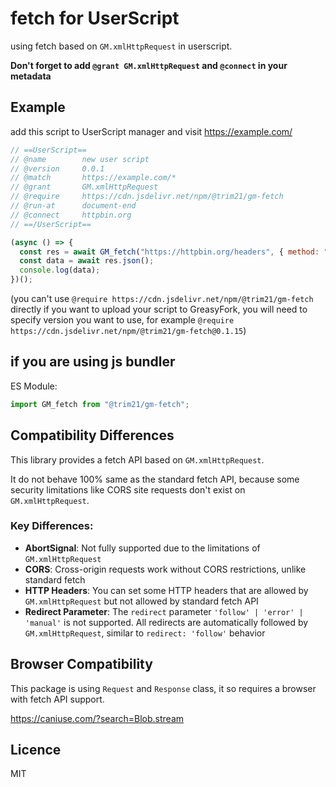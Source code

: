 # fetch for UserScript

using fetch based on `GM.xmlHttpRequest` in userscript.

**Don't forget to add `@grant GM.xmlHttpRequest` and `@connect` in your metadata**

## Example

add this script to UserScript manager and visit <https://example.com/>

```javascript
// ==UserScript==
// @name        new user script
// @version     0.0.1
// @match       https://example.com/*
// @grant       GM.xmlHttpRequest
// @require     https://cdn.jsdelivr.net/npm/@trim21/gm-fetch
// @run-at      document-end
// @connect     httpbin.org
// ==/UserScript==

(async () => {
  const res = await GM_fetch("https://httpbin.org/headers", { method: "GET" });
  const data = await res.json();
  console.log(data);
})();
```

(you can't use `@require https://cdn.jsdelivr.net/npm/@trim21/gm-fetch` directly if you want to upload your script to GreasyFork,
you will need to specify version you want to use, for example `@require https://cdn.jsdelivr.net/npm/@trim21/gm-fetch@0.1.15`)

## if you are using js bundler

ES Module:

```javascript
import GM_fetch from "@trim21/gm-fetch";
```

## Compatibility Differences

This library provides a fetch API based on `GM.xmlHttpRequest`.

It do not behave 100% same as the standard fetch API, because some security limitations like CORS site requests don't exist on `GM.xmlHttpRequest`.

### Key Differences:

- **AbortSignal**: Not fully supported due to the limitations of `GM.xmlHttpRequest`
- **CORS**: Cross-origin requests work without CORS restrictions, unlike standard fetch
- **HTTP Headers**: You can set some HTTP headers that are allowed by `GM.xmlHttpRequest` but not allowed by standard fetch API
- **Redirect Parameter**: The `redirect` parameter `'follow' | 'error' | 'manual'` is not supported. All redirects are automatically followed by `GM.xmlHttpRequest`, similar to `redirect: 'follow'` behavior

## Browser Compatibility

This package is using `Request` and `Response` class, it so requires a browser with fetch API support.

<https://caniuse.com/?search=Blob.stream>

## Licence

MIT
